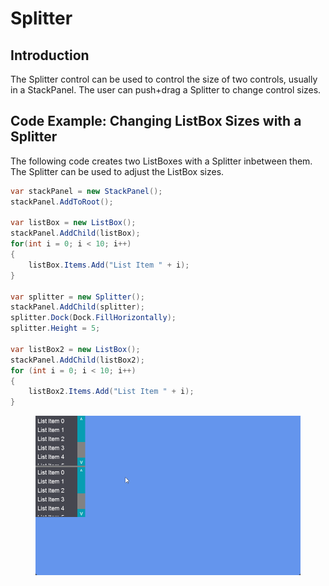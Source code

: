 # Splitter

## Introduction

The Splitter control can be used to control the size of two controls, usually in a StackPanel. The user can push+drag a Splitter to change control sizes.

## Code Example: Changing ListBox Sizes with a Splitter

The following code creates two ListBoxes with a Splitter inbetween them. The Splitter can be used to adjust the ListBox sizes.

```csharp
var stackPanel = new StackPanel();
stackPanel.AddToRoot();

var listBox = new ListBox();
stackPanel.AddChild(listBox);
for(int i = 0; i < 10; i++)
{
    listBox.Items.Add("List Item " + i);
}

var splitter = new Splitter();
stackPanel.AddChild(splitter);
splitter.Dock(Dock.FillHorizontally);
splitter.Height = 5;

var listBox2 = new ListBox();
stackPanel.AddChild(listBox2);
for (int i = 0; i < 10; i++)
{
    listBox2.Items.Add("List Item " + i);
}

```

<figure><img src="../../../../.gitbook/assets/19_23 12 04.gif" alt=""><figcaption></figcaption></figure>
